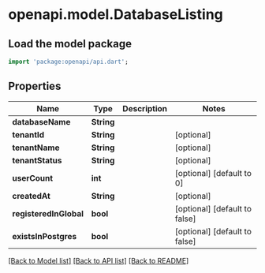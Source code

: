 # openapi.model.DatabaseListing

## Load the model package
```dart
import 'package:openapi/api.dart';
```

## Properties
Name | Type | Description | Notes
------------ | ------------- | ------------- | -------------
**databaseName** | **String** |  | 
**tenantId** | **String** |  | [optional] 
**tenantName** | **String** |  | [optional] 
**tenantStatus** | **String** |  | [optional] 
**userCount** | **int** |  | [optional] [default to 0]
**createdAt** | **String** |  | [optional] 
**registeredInGlobal** | **bool** |  | [optional] [default to false]
**existsInPostgres** | **bool** |  | [optional] [default to false]

[[Back to Model list]](../README.md#documentation-for-models) [[Back to API list]](../README.md#documentation-for-api-endpoints) [[Back to README]](../README.md)



